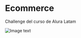 # Ecommerce
Challenge del curso de Alura Latam


![Image text](https://github.com/lautaro-developer/Ecommerce/tree/main/src/captura%20de%20pantalla/pagEcommerse.png)

